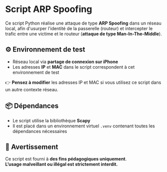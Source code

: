# Script ARP Spoofing

Ce script Python réalise une attaque de type **ARP Spoofing** dans un réseau local, afin d'usurper l'identité de la passerelle (routeur) et intercepter le trafic entre une victime et le routeur (**attaque de type Man-In-The-Middle**).

## ⚙️ Environnement de test

- Réseau local via **partage de connexion sur iPhone**
- Les adresses **IP** et **MAC** dans le script correspondent à cet environnement de test

👉 **Pensez à modifier** les adresses IP et MAC si vous utilisez ce script dans un autre contexte réseau.

## 📦 Dépendances

- Le script utilise la bibliothèque **Scapy**
- Il est placé dans un environnement virtuel `.venv` contenant toutes les dépendances nécessaires

## 🛑 Avertissement

Ce script est fourni à **des fins pédagogiques uniquement**.  
**L’usage malveillant ou illégal est strictement interdit.**

